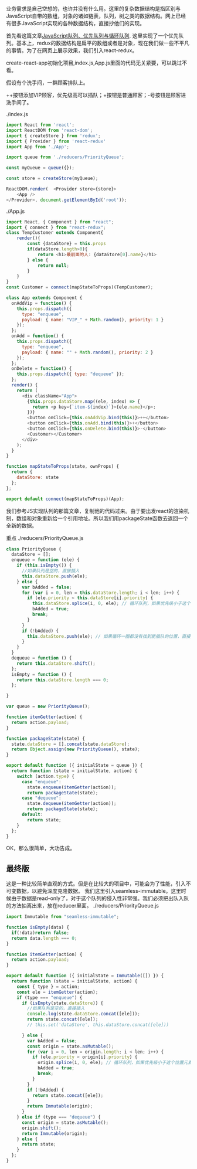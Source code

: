 业务需求是自己空想的，也许并没有什么用。这里的复杂数据结构是指区别与JavaScript自带的数组，对象的诸如链表，队列，树之类的数据结构。网上已经有很多JavaScript实现的各种数据结构，直接抄他们的实现。

首先看这篇文章[JavaScript队列、优先队列与循环队列](https://blog.csdn.net/q1056843325/article/details/53121917).
这里实现了一个优先队列。基本上，redux的数据结构是扁平的数组或者是对象，现在我们做一些不平凡的事情。为了在网页上展示效果，我们引入react-redux。

create-react-app初始化项目,index.js,App.js里面的代码无关紧要，可以跳过不看。

假设有个洗手间，一群顾客排队上。

++按钮添加VIP顾客，优先级高可以插队；+按钮是普通顾客；-号按钮是顾客进洗手间了。


./index.js
```js
import React from 'react';
import ReactDOM from 'react-dom';
import { createStore } from 'redux';
import { Provider } from 'react-redux'
import App from './App';

import queue from './reducers/PriorityQueue';

const myQueue = queue({});

const store = createStore(myQueue);

ReactDOM.render(  <Provider store={store}>
    <App />
</Provider>, document.getElementById('root'));
```
./App.js
```js
import React, { Component } from "react";
import { connect } from "react-redux";
class TempCustomer extends Component{
    render(){
        const {dataStore} = this.props
        if(dataStore.length>0){
            return <h1>最前面的人: {dataStore[0].name}</h1>
        } else {
            return null;
        }        
    }
}
const Customer = connect(mapStateToProps)(TempCustomer);

class App extends Component {
  onAddVip = function() {
    this.props.dispatch({
      type: "enqueue",
      payload: { name: "VIP_" + Math.random(), priority: 1 }
    });
  };
  onAdd = function() {
    this.props.dispatch({
      type: "enqueue",
      payload: { name: "" + Math.random(), priority: 2 }
    });
  };
  onDelete = function() {
    this.props.dispatch({ type: "dequeue" });
  };
  render() {
    return (
      <div className="App">
        {this.props.dataStore.map((ele, index) => {
          return <p key={`item-${index}`}>{ele.name}</p>;
        })}
        <button onClick={this.onAddVip.bind(this)}>++</button>
        <button onClick={this.onAdd.bind(this)}>+</button>
        <button onClick={this.onDelete.bind(this)}>-</button>
        <Customer></Customer>
      </div>
    );
  }
}

function mapStateToProps(state, ownProps) {
  return {
    dataStore: state
  };
};

export default connect(mapStateToProps)(App);
```

我们参考JS实现队列的那篇文章，复制他的代码过来。由于要出发react的渲染机制，数组和对象重新给一个引用地址。所以我们用packageState函数去返回一个全新的数据。

重点 ./reducers/PriorityQueue.js
```js
class PriorityQueue {
  dataStore = [];
  enqueue = function (ele) {
    if (this.isEmpty()) {
      //如果队列是空的，直接插入
      this.dataStore.push(ele);
    } else {
      var bAdded = false;
      for (var i = 0, len = this.dataStore.length; i < len; i++) {
        if (ele.priority < this.dataStore[i].priority) {
          this.dataStore.splice(i, 0, ele); // 循环队列，如果优先级小于这个位置元素的优先级，插入
          bAdded = true;
          break;
        }
      }
      if (!bAdded) {
        this.dataStore.push(ele); // 如果循环一圈都没有找到能插队的位置，直接插入队列尾部
      }
    }
  }
  dequeue = function () {
    return this.dataStore.shift();
  };
  isEmpty = function () {
    return this.dataStore.length === 0;
  };

}

var queue = new PriorityQueue();

function itemGetter(action) {
  return action.payload;
}

function packageState(state) {
  state.dataStore = [].concat(state.dataStore);
  return Object.assign(new PriorityQueue(), state);
}

export default function ({ initialState = queue }) {
  return function (state = initialState, action) {
    switch (action.type) {
      case "enqueue":
        state.enqueue(itemGetter(action));
        return packageState(state);
      case "dequeue":
        state.dequeue(itemGetter(action));
        return packageState(state);
      default:
        return state;
    }
  };
}
```
OK，那么很简单，大功告成。


## 最终版
这是一种比较简单直观的方式。但是在比较大的项目中，可能会为了性能，引入不可变数据，以避免深度克隆数据。 我们这里引入seamless-immutable。这里时候由于数据是read-only了，对于这个队列的侵入性非常强。我们必须把出队入队的方法抽离出来，放在reducer里面。 ./reducers/PriorityQueue.js
```js
import Immutable from "seamless-immutable";

function isEmpty(data) {
  if(!data)return false;
  return data.length === 0;
}

function itemGetter(action) {
  return action.payload;
}

export default function ({ initialState = Immutable([]) }) {
  return function (state = initialState, action) {
    const { type } = action;
    const ele = itemGetter(action);
    if (type === "enqueue") {
      if (isEmpty(state.dataStore)) {
        //如果队列是空的，直接插入
        console.log(state.dataStore.concat([ele]));
        return state.concat([ele]);
        // this.set('dataStore', this.dataStore.concat([ele]))

      } else {
        var bAdded = false;
        const origin = state.asMutable();
        for (var i = 0, len = origin.length; i < len; i++) {
          if (ele.priority < origin[i].priority) {
            origin.splice(i, 0, ele); // 循环队列，如果优先级小于这个位置元素的优先级，插入
            bAdded = true;
            break;
          }
        }
        if (!bAdded) {
          return state.concat([ele]);
        }
        return Immutable(origin);
      }
    } else if (type === "dequeue") {
      const origin = state.asMutable();
      origin.shift();
      return Immutable(origin);
    } else {
      return state;
    }
  };
}
```